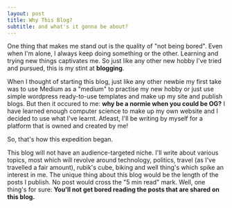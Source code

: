 ```yaml
---
layout: post
title: Why This Blog?
subtitle: and what's it gonna be about?
---
```


One thing that makes me stand out is the quality of "not being bored". Even when I'm alone, I always keep doing something or the other. Learning and trying new things captivates me. So just like any other new hobby I've tried and pursued, this is my stint at <strong>blogging</strong>.

When I thought of starting this blog, just like any other newbie my first take was to use Medium as a "medium" to practise my new hobby or just use simple wordpress ready-to-use templates and make up my site and publish blogs. But then it occured to me: <strong>why be a normie when you could be OG?</strong> I have learned enough computer science to make up my own website and I decided to use what I've learnt. Atleast, I'll be writing by myself for a platform that is owned and created by me!

So, that's how this expedition began.

This blog will not have an audience-targeted niche. I'll write about various topics, most which will revolve around technology, politics, travel (as I've travelled a fair amount), rubik's cube, biking and well thing's which spike an interest in me. The unique thing about this blog would be the length of the posts I publish. No post would cross the "5 min read" mark. Well, one thing's for sure: <strong>You'll not get bored reading the posts that are shared on this blog.</strong>
